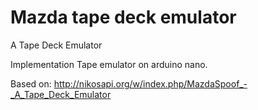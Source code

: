 # Mazda tape deck emulator
A Tape Deck Emulator

Implementation Tape emulator on arduino nano.


Based on: http://nikosapi.org/w/index.php/MazdaSpoof_-_A_Tape_Deck_Emulator